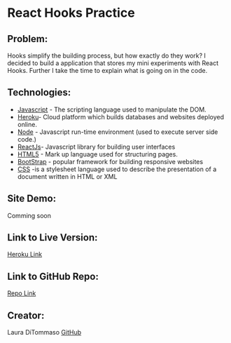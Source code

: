 # React Hooks Practice 

## Problem:
Hooks simplify the building process, but how exactly do they work? I decided to build a application that stores my mini experiments with 
React Hooks. Further I take the time to explain what is going on in the code.  

## Technologies: 
* [Javascript](https://www.javascript.com/) - The scripting language used to manipulate the DOM. 
* [Heroku](https://www.heroku.com/)- Cloud platform which builds databases and websites deployed online. 
* [Node](https://nodejs.org/en) - Javascript run-time environment (used to execute server side code.)
* [ReactJs](https://reactjs.org/)- Javascript library for building user interfaces 
* [HTML5](https://developer.mozilla.org/en-US/docs/Web/Guide/HTML/HTML5) - Mark up language used for structuring pages. 
* [BootStrap](https://getbootstrap.com/) - popular framework for building responsive websites
* [CSS](https://developer.mozilla.org/en-US/docs/Web/CSS) -is a stylesheet language used to describe the presentation of a document written in HTML or XML


## Site Demo: 
Comming soon 


## Link to Live Version: 
[Heroku Link](https://react-hooks-practice.herokuapp.com/)
## Link to GitHub Repo:
[Repo Link](https://github.com/lmd808/react-hooks)


## Creator: 

Laura DiTommaso [GitHub](https://github.com/lmd808)



